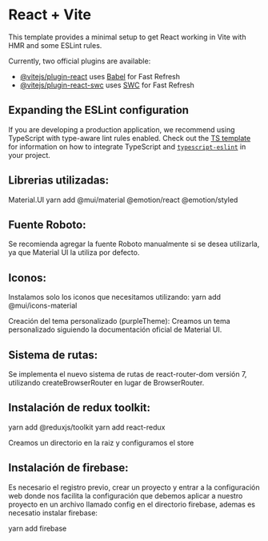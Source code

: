 # React + Vite

This template provides a minimal setup to get React working in Vite with HMR and some ESLint rules.

Currently, two official plugins are available:

- [@vitejs/plugin-react](https://github.com/vitejs/vite-plugin-react/blob/main/packages/plugin-react) uses [Babel](https://babeljs.io/) for Fast Refresh
- [@vitejs/plugin-react-swc](https://github.com/vitejs/vite-plugin-react/blob/main/packages/plugin-react-swc) uses [SWC](https://swc.rs/) for Fast Refresh

## Expanding the ESLint configuration

If you are developing a production application, we recommend using TypeScript with type-aware lint rules enabled. Check out the [TS template](https://github.com/vitejs/vite/tree/main/packages/create-vite/template-react-ts) for information on how to integrate TypeScript and [`typescript-eslint`](https://typescript-eslint.io) in your project.

## Librerias utilizadas:

Material.UI
yarn add @mui/material @emotion/react @emotion/styled

## Fuente Roboto:

Se recomienda agregar la fuente Roboto manualmente si se desea utilizarla, ya que Material UI la utiliza por defecto.

<link rel="preconnect" href="https://fonts.googleapis.com" />
<link rel="preconnect" href="https://fonts.gstatic.com" crossorigin />
<link
  rel="stylesheet"
  href="https://fonts.googleapis.com/css2?family=Roboto:wght@300;400;500;700&display=swap"
/>

## Iconos:

Instalamos solo los iconos que necesitamos utilizando:
yarn add @mui/icons-material

Creación del tema personalizado (purpleTheme):
Creamos un tema personalizado siguiendo la documentación oficial de Material UI.

## Sistema de rutas:

Se implementa el nuevo sistema de rutas de react-router-dom versión 7, utilizando createBrowserRouter en lugar de BrowserRouter.

## Instalación de redux toolkit:

yarn add @reduxjs/toolkit
yarn add react-redux

Creamos un directorio en la raiz y configuramos el store

## Instalación de firebase:

Es necesario el registro previo, crear un proyecto y entrar a la configuración web donde nos facilita la configuración que debemos aplicar a nuestro proyecto en un archivo llamado config en el directorio firebase, ademas es necesatio instalar firebase:

yarn add firebase
